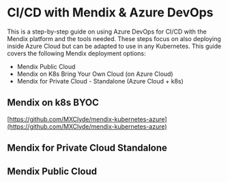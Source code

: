 # CI/CD with Mendix & Azure DevOps

This is a step-by-step guide on using Azure DevOps for CI/CD with the Mendix platform and the tools needed. These steps focus on also deploying inside Azure Cloud but can be adapted to use in any Kubernetes. This guide covers the following Mendix deployment options:

* Mendix Public Cloud
* Mendix on K8s Bring Your Own Cloud (on Azure Cloud)
* Mendix for Private Cloud - Standalone (Azure Cloud + k8s)

## Mendix on k8s BYOC

[https://github.com/MXClyde/mendix-kubernetes-azure](https://github.com/MXClyde/mendix-kubernetes-azure)

## Mendix for Private Cloud Standalone

## Mendix Public Cloud